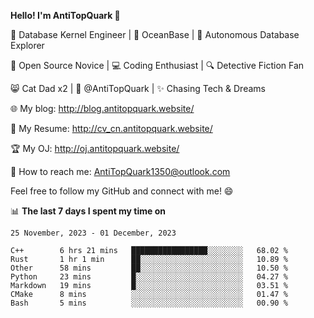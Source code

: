 
**Hello! I'm AntiTopQuark 👋**

🔧 Database Kernel Engineer | 🌊 OceanBase | 🤖 Autonomous Database Explorer

🌱 Open Source Novice | 💻 Coding Enthusiast | 🔍 Detective Fiction Fan

😸 Cat Dad x2 | 🎉 @AntiTopQuark | ✨ Chasing Tech & Dreams

🌐 My blog: http://blog.antitopquark.website/

📄 My Resume: http://cv_cn.antitopquark.website/

🏆 My OJ: http://oj.antitopquark.website/

📧 How to reach me: AntiTopQuark1350@outlook.com

Feel free to follow my GitHub and connect with me! 😄

📊 **The last 7 days I spent my time on** 

<!--START_SECTION:waka-->
```text
25 November, 2023 - 01 December, 2023

C++        6 hrs 21 mins   █████████████████░░░░░░░░   68.02 % 
Rust       1 hr 1 min      ██░░░░░░░░░░░░░░░░░░░░░░░   10.89 % 
Other      58 mins         ██░░░░░░░░░░░░░░░░░░░░░░░   10.50 % 
Python     23 mins         █░░░░░░░░░░░░░░░░░░░░░░░░   04.27 % 
Markdown   19 mins         █░░░░░░░░░░░░░░░░░░░░░░░░   03.51 % 
CMake      8 mins          ░░░░░░░░░░░░░░░░░░░░░░░░░   01.47 % 
Bash       5 mins          ░░░░░░░░░░░░░░░░░░░░░░░░░   00.90 %
```
<!--END_SECTION:waka-->


